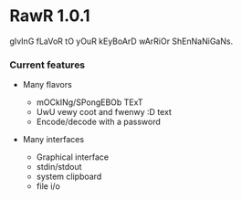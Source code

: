 # RawR 1.0.1
gIvInG fLaVoR tO yOuR kEyBoArD wArRiOr ShEnNaNiGaNs.

### Current features
  * Many flavors
    * mOCkINg/SPongEBOb TExT
    * UwU vewy coot and fwenwy :D text
    * Encode/decode with a password


  * Many interfaces
    * Graphical interface
    * stdin/stdout
    * system clipboard
    * file i/o
